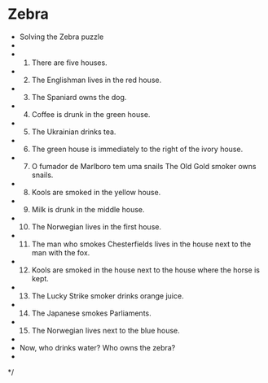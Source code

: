 # Zebra
 * Solving the Zebra puzzle
 * 
 * 1. There are five houses.
 * 2. The Englishman lives in the red house.
 * 3. The Spaniard owns the dog.
 * 4. Coffee is drunk in the green house.
 * 5. The Ukrainian drinks tea.
 * 6. The green house is immediately to the right of the ivory house.
 * 7. O fumador de Marlboro tem uma snails The Old Gold smoker owns snails.
 * 8. Kools are smoked in the yellow house.
 * 9. Milk is drunk in the middle house.
 * 10. The Norwegian lives in the first house.
 * 11. The man who smokes Chesterfields lives in the house next to the man with the fox.
 * 12. Kools are smoked in the house next to the house where the horse is kept.
 * 13. The Lucky Strike smoker drinks orange juice.
 * 14. The Japanese smokes Parliaments.
 * 15. The Norwegian lives next to the blue house.
 * 
 * Now, who drinks water? Who owns the zebra?
 * 
 */